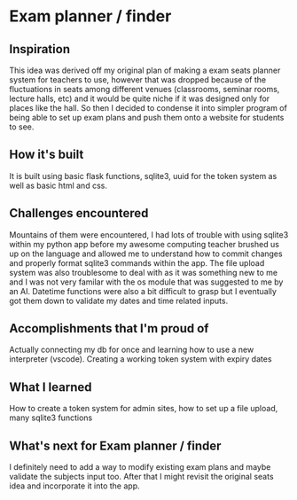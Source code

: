 # Exam planner / finder 
## Inspiration
This idea was derived off my original plan of making a exam seats planner system for teachers to use, however that was dropped because of the fluctuations in seats among different venues (classrooms, seminar rooms, lecture halls, etc) and it would be quite niche if it was designed only for places like the hall. So then I decided to condense it into simpler program of being able to set up exam plans and push them onto a website for students to see.

## How it's built
It is built using basic flask functions, sqlite3, uuid for the token system as well as basic html and css.

## Challenges encountered
Mountains of them were encountered, I had lots of trouble with using sqlite3 within my python app before my awesome computing teacher brushed us up on the language and allowed me to understand how to commit changes and properly format sqlite3 commands within the app. The file upload system was also troublesome to deal with as it was something new to me and I was not very familar with the os module that was suggested to me by an AI. Datetime functions were also a bit difficult to grasp but I eventually got them down to validate my dates and time related inputs.

## Accomplishments that I'm proud of
Actually connecting my db for once and learning how to use a new interpreter (vscode). Creating a working token system with expiry dates

## What I learned
How to create a token system for admin sites, how to set up a file upload, many sqlite3 functions

## What's next for Exam planner / finder
I definitely need to add a way to modify existing exam plans and maybe validate the subjects input too. After that I might revisit the original seats idea and incorporate it into the app.
